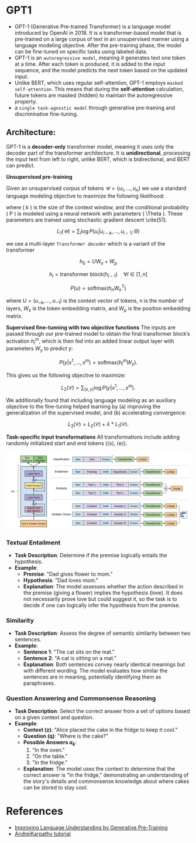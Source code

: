 
# GPT1

- GPT-1 (Generative Pre-trained Transformer) is a language model introduced by OpenAI in 2018. It is a transformer-based model that is pre-trained on a large corpus of text in an unsupervised manner using a language modeling objective. After the pre-training phase, the model can be fine-tuned on specific tasks using labeled data.
- GPT-1 is an `autoregressive model`, meaning it generates text one token at a time. After each token is produced, it is added to the input sequence, and the model predicts the next token based on the updated input.
- Unlike BERT, which uses regular self-attention, GPT-1 employs `masked self-attention`. This means that during the **self-attention** calculation, future tokens are masked (hidden) to maintain the autoregressive property.
- a `single task-agnostic model` through generative pre-training and discriminative fine-tuning.

## **Architecture**:

GPT-1 is a **decoder-only** transformer model, meaning it uses only the decoder part of the transformer architecture. It is **unidirectional**, processing the input text from left to right, unlike BERT, which is bidirectional, and BERT can predict.

**Unsupervised pre-training**

Given an unsupervised corpus of tokens $\mathcal{U} = \{u_1, \ldots, u_n\}$ we use a standard language modeling objective to maximize the following likelihood:

where \( k \) is the size of the context window, and the conditional probability \( P \) is modeled using a neural network with parameters \( \Theta \). These parameters are trained using stochastic gradient descent \cite{51}.

$$
L_1 (\mathcal{U}) = \sum_{i} \log P(u_i | u_{i-k}, \ldots, u_{i-1}; \Theta)
$$

we use a multi-layer *`Transformer decoder`* which is a variant of the transformer

$$
h_0 = U W_e + W_p
$$

$$
h_l = \text{transformer block}(h_{l-1}) \quad \forall l \in [1, n]
$$

$$
P(u) = \text{softmax}(h_n W^T_e)
$$

where $U = (u_{-k},\dots,u_{-1})$ is the context vector of tokens, n is the number of layers, $W_e$ is the token embedding matrix, and $W_p$ is the position embedding matrix.

**Supervised fine-tunning with two objective functions**
The inputs are passed through our pre-trained model to obtain the final transformer block’s activation  $h^m_l$, which is then fed into an added linear output layer with parameters $W_y$ to predict y:

$$
P(y|x^1, \ldots, x^m) = \text{softmax}(h^m_l W_y).
$$

This gives us the following objective to maximize:

$$
L_2(\mathcal{C}) = \sum_{(x,y)} \log P(y|x^1, \ldots, x^m).
$$

We additionally found that including language modeling as an auxiliary objective to the fine-tuning helped learning by (a) improving the generalization of the supervised model, and (b) accelerating convergence:

$$
L_3(\mathcal{C}) = L_2(\mathcal{C}) + \lambda \ast L_1(\mathcal{C}).
$$

**Task-specific input transformations**
All transformations include adding randomly initialized start and end tokens (⟨s⟩, ⟨e⟩).

![Untitled](GPT1%208b5848ee8ec54f4da0583831eb2e7a39/Untitled.png)

### Textual Entailment

- **Task Description**: Determine if the premise logically entails the hypothesis.
- **Example**:
    - **Premise**: "Dad gives flower to mom."
    - **Hypothesis**: "Dad loves mom."
    - **Explanation**: The model assesses whether the action described in the premise (giving a flower) implies the hypothesis (love). It does not necessarily prove love but could suggest it, so the task is to decide if one can logically infer the hypothesis from the premise.

### Similarity

- **Task Description**: Assess the degree of semantic similarity between two sentences.
- **Example**:
    - **Sentence 1**: "The cat sits on the mat."
    - **Sentence 2**: "A cat is sitting on a mat."
    - **Explanation**: Both sentences convey nearly identical meanings but with different wording. The model evaluates how similar the sentences are in meaning, potentially identifying them as paraphrases.

### Question Answering and Commonsense Reasoning

- **Task Description**: Select the correct answer from a set of options based on a given context and question.
- **Example**:
    - **Context (z)**: "Alice placed the cake in the fridge to keep it cool."
    - **Question (q)**: "Where is the cake?"
    - **Possible Answers $a_k$**:
        1. "In the oven."
        2. "On the table."
        3. "In the fridge."
    - **Explanation**: The model uses the context to determine that the correct answer is "In the fridge," demonstrating an understanding of the story's details and commonsense knowledge about where cakes can be stored to stay cool.

# References
- [Improving Language Understanding by Generative Pre-Training](https://scholar.google.com/scholar?q=Improving+Language+Understanding+by+Generative+Pre-Training+archiv&hl=en&as_sdt=0&as_vis=1&oi=scholart)
- [AndrejKarpathy tutorial](https://www.youtube.com/watch?v=kCc8FmEb1nY&ab_channel=AndrejKarpathy)